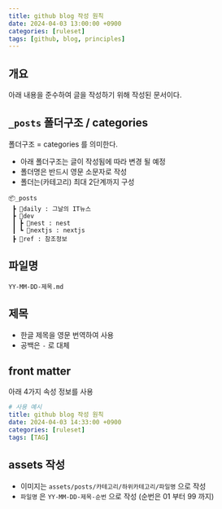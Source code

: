 ```yaml
---
title: github blog 작성 원칙
date: 2024-04-03 13:00:00 +0900
categories: [ruleset]
tags: [github, blog, principles]
---
```


## 개요

아래 내용을 준수하여 글을 작성하기 위해 작성된 문서이다.

## `_posts` 폴더구조 / categories

폴더구조 = categories 를 의미한다.

- 아래 폴더구조는 글이 작성됨에 따라 변경 될 예정
- 폴더명은 반드시 영문 소문자로 작성
- 폴더는(카테고리) 최대 2단계까지 구성

```tree
📦_posts
 ┣ 📂daily : 그날의 IT뉴스
 ┣ 📂dev
 ┃ ┣ 📂nest : nest
 ┃ ┗ 📂nextjs : nextjs
 ┣ 📂ref : 참조정보
```

## 파일명

`YY-MM-DD-제목.md`

## 제목

- 한글 제목을 영문 번역하여 사용
- 공백은 `-` 로 대체

## front matter

아래 4가지 속성 정보를 사용

```yaml
# 사용 예시
title: github blog 작성 원칙
date: 2024-04-03 14:33:00 +0900
categories: [ruleset]
tags: [TAG]
```

## assets 작성

- 이미지는 `assets/posts/카테고리/하위카테고리/파일명` 으로 작성
- `파일명` 은 `YY-MM-DD-제목-순번` 으로 작성 (순번은 01 부터 99 까지)
